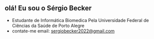 ## olá! Eu sou o Sérgio Becker
- Estudante de Informática Biomedica Pela Universidade Federal de Ciências da Saúde de Porto Alegre
- contate-me email: sergiobecker2022@gmail.com
